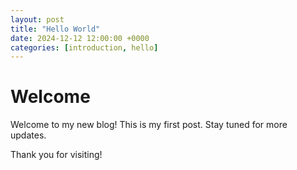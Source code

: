 ```yaml
---
layout: post
title: "Hello World"
date: 2024-12-12 12:00:00 +0000
categories: [introduction, hello]
---
```


# Welcome 
Welcome to my new blog! This is my first post. Stay tuned for more updates.

Thank you for visiting!